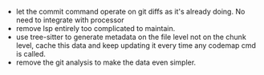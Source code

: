 - let the commit command operate on git diffs as it's already doing. No need to integrate with processor
- remove lsp entirely too complicated to maintain.
- use tree-sitter to generate metadata on the file level not on the chunk level, cache this data and keep updating it every time any codemap cmd is called.
- remove the git analysis to make the data even simpler.